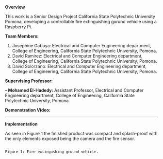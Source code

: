 
**Overview**

This work is a Senior Design Project California State Polytechnic University Pomona, developing a controllable fire extinguishing gorund vehicle using a Raspberry Pi.

**Team Members:**

1. Josephine Gabuya: Electrical and Computer Engineering department, College of Engineering, California State Polytechnic University, Pomona. 
2. David Ramirez: Electrical and Computer Engineering department, College of Engineering, California State Polytechnic University, Pomona.  
3. David Solorzano: Electrical and Computer Engineering department, College of Engineering, California State Polytechnic University, Pomona.  
    
**Supervising Professor:** 

**- Mohamed El-Hadedy:** Assistant Professor, Electrical and Computer Engineering department, College of Engineering, California State Polytechnic University, Pomona.
 
 **Demonstration Video:**


--------------------------------------


**Implementation**

As seen in Figure 1 the finished product was compact and splash-proof with the only elements exposed being the camera and the fire sensor. 

<p align="center">
<img src= >

	Figure 1: Fire extingushing ground vehicle.
</p>
